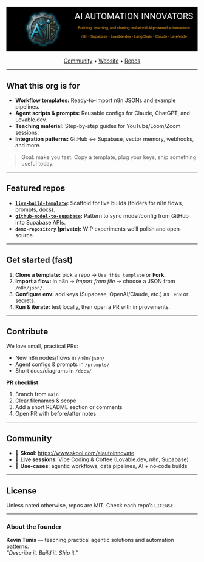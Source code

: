 <!-- Optional banner (1200x280). If you upload banner.png to /.github/profile/, this renders automatically. -->
<p align="center">
  <img src="https://raw.githubusercontent.com/AI-Automation-Innovators/.github/main/profile/banner.png" alt="AI Automation Innovators Banner" />
</p>



<p align="center">
  <a href="https://www.skool.com/aiautoinnovate">Community</a> •
  <a href="https://kevintunis.com">Website</a> •
  <a href="https://github.com/AI-Automation-Innovators">Repos</a>
</p>

---

## What this org is for
- **Workflow templates:** Ready-to-import n8n JSONs and example pipelines.
- **Agent scripts & prompts:** Reusable configs for Claude, ChatGPT, and Lovable.dev.
- **Teaching material:** Step-by-step guides for YouTube/Loom/Zoom sessions.
- **Integration patterns:** GitHub ↔ Supabase, vector memory, webhooks, and more.

> Goal: make you fast. Copy a template, plug your keys, ship something useful today.

---

## Featured repos
- **[`live-build-template`](https://github.com/AI-Automation-Innovators/live-build-template):** Scaffold for live builds (folders for n8n flows, prompts, docs).
- **[`github-model-to-supabase`](https://github.com/AI-Automation-Innovators/github-model-to-supabase):** Pattern to sync model/config from GitHub into Supabase APIs.
- **`demo-repository` (private):** WIP experiments we’ll polish and open-source.

---

## Get started (fast)
1. **Clone a template:** pick a repo → `Use this template` or **Fork**.
2. **Import a flow:** in n8n → *Import from file* → choose a JSON from `/n8n/json/`.
3. **Configure env:** add keys (Supabase, OpenAI/Claude, etc.) as `.env` or secrets.
4. **Run & iterate:** test locally, then open a PR with improvements.

---

## Contribute
We love small, practical PRs:
- New n8n nodes/flows in `/n8n/json/`
- Agent configs & prompts in `/prompts/`
- Short docs/diagrams in `/docs/`

**PR checklist**
1. Branch from `main`
2. Clear filenames & scope
3. Add a short README section or comments
4. Open PR with before/after notes

---

## Community
- 💬 **Skool**: <https://www.skool.com/aiautoinnovate>  
- 🎥 **Live sessions**: Vibe Coding & Coffee (Lovable.dev, n8n, Supabase)  
- 🧭 **Use-cases**: agentic workflows, data pipelines, AI + no‑code builds

---

## License
Unless noted otherwise, repos are MIT. Check each repo’s `LICENSE`.

---

### About the founder
**Kevin Tunis** — teaching practical agentic solutions and automation patterns.  
*“Describe it. Build it. Ship it.”*

